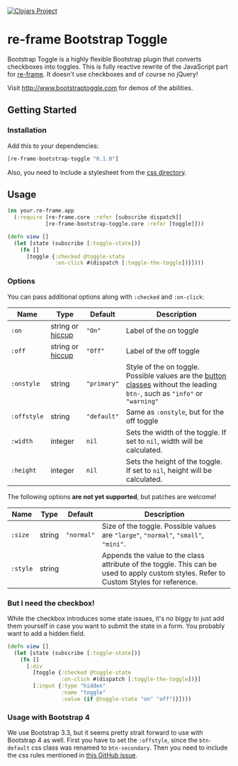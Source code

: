 [![Clojars Project](https://img.shields.io/clojars/v/re-frame-bootstrap-toggle.svg)](https://clojars.org/re-frame-bootstrap-toggle)

# re-frame Bootstrap Toggle
Bootstrap Toggle is a highly flexible Bootstrap plugin that converts checkboxes into toggles. This is fully reactive rewrite of the JavaScript part for [re-frame]. It doesn't use checkboxes and of course no jQuery!

Visit http://www.bootstraptoggle.com for demos of the abilities.

## Getting Started

### Installation

Add this to your dependencies:
```cljs
[re-frame-bootstrap-toggle "0.1.0"]
```

Also, you need to include a stylesheet from the [css directory](/css).

## Usage

```cljs
(ns your.re-frame.app
  (:require [re-frame.core :refer [subscribe dispatch]]
            [re-frame-bootstrap-toggle.core :refer [toggle]]))

(defn view []
  (let [state (subscribe [:toggle-state])]
    (fn []
      [toggle {:checked @toggle-state
               :on-click #(dispatch [:toggle-the-toggle])}])))
```

### Options

You can pass additional options along with `:checked` and `:on-click`:

Name|Type|Default|Description|
---|---|---|---
`:on`|string or [hiccup]|`"On"`|Label of the on toggle
`:off`|string or [hiccup]|`"Off"`|Label of the off toggle
`:onstyle`|string|`"primary"`|Style of the on toggle. Possible values are the [button classes][bootstrap-buttons] without the leading `btn-`, such as `"info"` or `"warning"`
`:offstyle`|string|`"default"`|Same as `:onstyle`, but for the off toggle
`:width`|integer|`nil`|Sets the width of the toggle. If set to `nil`, width will be calculated.
`:height`|integer|`nil`|Sets the height of the toggle. If set to `nil`, height will be calculated.

The following options **are not yet supported**, but patches are welcome!

Name|Type|Default|Description|
---|---|---|---
`:size`|string|`"normal"`|Size of the toggle. Possible values are `"large"`, `"normal"`, `"small"`, `"mini"`.
`:style`|string| |Appends the value to the class attribute of the toggle. This can be used to apply custom styles. Refer to Custom Styles for reference.

### But I need the checkbox!

While the checkbox introduces some state issues, it's no biggy to just add them yourself in case you want to submit the state in a form. You probably want to add a hidden field.
```cljs
(defn view []
  (let [state (subscribe [:toggle-state])]
    (fn []
      [:div
        [toggle {:checked @toggle-state
                 :on-click #(dispatch [:toggle-the-toggle])}]
        [:input {:type "hidden"
                 :name "toggle"
                 :value (if @toggle-state "on" "off")}])))
```

### Usage with Bootstrap 4

We use Bootstrap 3.3, but it seems pretty strait forward to use with Bootstrap 4 as well. First you have to set the `:offstyle`, since the `btn-default` css class was renamed to `btn-secondary`. Then you need to include the css rules mentioned in [this GitHub issue][issue-186].

[re-frame]: https://github.com/Day8/re-frame
[hiccup]: https://github.com/weavejester/hiccup/wiki/Syntax
[bootstrap-buttons]: https://getbootstrap.com/docs/3.3/css/#buttons-options
[issue-186]: https://github.com/minhur/bootstrap-toggle/issues/186
